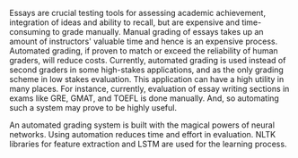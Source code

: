 Essays are crucial testing tools for assessing academic achievement, integration of ideas and ability to recall, but are expensive and time-consuming to grade manually. 
Manual grading of essays takes up an amount of instructors' valuable time and hence is an expensive process. Automated grading, if proven to match or exceed the
reliability of human graders, will reduce costs.  Currently, automated grading is used instead of second graders in some high-stakes applications, and as the only
grading scheme in low stakes evaluation. This application can have a high utility in many places. For instance, currently, evaluation of essay writing sections in
exams like GRE, GMAT, and TOEFL is done manually. And, so automating such a system may prove to be highly useful.

An automated grading system is built with the magical powers of neural networks. Using automation reduces time and effort in evaluation.
NLTK libraries for feature extraction and LSTM are used for the learning process.  






